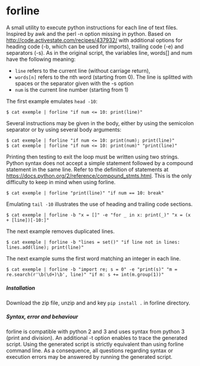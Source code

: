 # forline
A small utility to execute python instructions for each line of text files. Inspired by awk and the perl -n option missing in python. Based on http://code.activestate.com/recipes/437932/ with additional options for heading code (-b, which can be used for imports), trailing code (-e) and separators (-s). As in the original script, the variables line, words[] and num have the following meaning:

* `line` refers to the current line (without carriage return),
* `words[n]` refers to the nth word (starting from 0). The line is splitted with spaces or the separator given with the -s option
* `num` is the current line number (starting from 1)

The first example emulates `head -10`:

    $ cat exemple | forline "if num <= 10: print(line)"

Several instructions may be given in the body, either by using the semicolon separator or by using several body arguments:

    $ cat exemple | forline "if num <= 10: print(num); print(line)"
    $ cat exemple | forline "if num <= 10: print(num)" "print(line)"

Printing then testing to exit the loop must be written using two strings. Python syntax does not accept a simple statement followed by a compound statement in the same line. Refer to the definition of statements at https://docs.python.org/2/reference/compound_stmts.html. This is the only difficulty to keep in mind when using forline.

    $ cat exemple | forline "print(line)" "if num == 10: break"

Emulating `tail -10` illustrates the use of heading and trailing code sections.

    $ cat exemple | forline -b "x = []" -e "for _ in x: print(_)" "x = (x + [line])[-10:]"

The next example removes duplicated lines.

    $ cat exemple | forline -b "lines = set()" "if line not in lines: lines.add(line); print(line)"

The next example sums the first word matching an integer in each line. 

    $ cat exemple | forline -b "import re; s = 0" -e "print(s)" "m = re.search(r'\b(\d+)\b', line)" "if m: s += int(m.group(1))"

##### Installation

Download the zip file, unzip and and key `pip install .` in forline directory.

##### Syntax, error and behaviour

forline is compatible with python 2 and 3 and uses syntax from python 3 (print and division). An additional -t option enables to trace the generated script. Using the generated script is strictly equivalent than using forline command line. As a consequence, all questions regarding syntax or execution errors may be answered by running the generated script.
